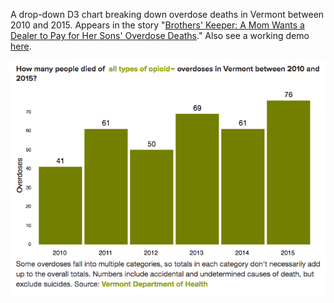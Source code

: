 A drop-down D3 chart breaking down overdose deaths in Vermont between 2010 and 2015. Appears in the story "[Brothers' Keeper: A Mom Wants a Dealer to Pay for Her Sons' Overdose Deaths](http://www.sevendaysvt.com/vermont/brothers-keeper-a-mom-wants-a-dealer-to-pay-for-her-sons-overdose-deaths/Content?oid=3633380)." Also see a working demo [here](http://bl.ocks.org/asuozzo/942b51a87c3d605449cd482f963dc979).


![opiate graph](screenshot.png)